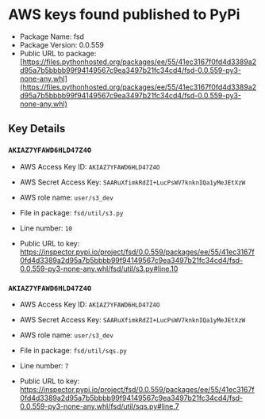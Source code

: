 # AWS keys found published to PyPi

* Package Name: fsd
* Package Version: 0.0.559
* Public URL to package: [https://files.pythonhosted.org/packages/ee/55/41ec3167f0fd4d3389a2d95a7b5bbbb99f94149567c9ea3497b21fc34cd4/fsd-0.0.559-py3-none-any.whl](https://files.pythonhosted.org/packages/ee/55/41ec3167f0fd4d3389a2d95a7b5bbbb99f94149567c9ea3497b21fc34cd4/fsd-0.0.559-py3-none-any.whl)

## Key Details

### `AKIAZ7YFAWD6HLD47Z4O`

* AWS Access Key ID: `AKIAZ7YFAWD6HLD47Z4O`
* AWS Secret Access Key: `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` 
* AWS role name: `user/s3_dev`
* File in package: `fsd/util/s3.py`
* Line number: `10`

* Public URL to key: https://inspector.pypi.io/project/fsd/0.0.559/packages/ee/55/41ec3167f0fd4d3389a2d95a7b5bbbb99f94149567c9ea3497b21fc34cd4/fsd-0.0.559-py3-none-any.whl/fsd/util/s3.py#line.10



### `AKIAZ7YFAWD6HLD47Z4O`

* AWS Access Key ID: `AKIAZ7YFAWD6HLD47Z4O`
* AWS Secret Access Key: `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` 
* AWS role name: `user/s3_dev`
* File in package: `fsd/util/sqs.py`
* Line number: `7`

* Public URL to key: https://inspector.pypi.io/project/fsd/0.0.559/packages/ee/55/41ec3167f0fd4d3389a2d95a7b5bbbb99f94149567c9ea3497b21fc34cd4/fsd-0.0.559-py3-none-any.whl/fsd/util/sqs.py#line.7


